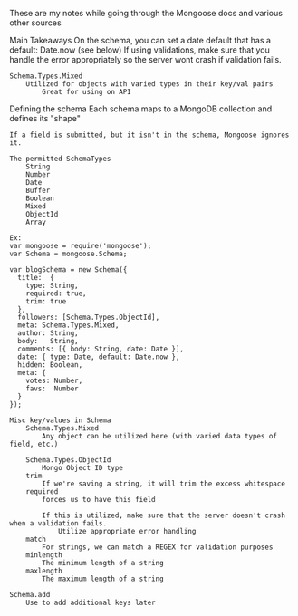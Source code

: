 These are my notes while going through the Mongoose docs and various other sources

Main Takeaways
	On the schema, you can set a date default that has a default: Date.now
		(see below)
	If using validations, make sure that you handle the error appropriately so the server wont crash if validation fails.

	Schema.Types.Mixed
		Utilized for objects with varied types in their key/val pairs
			Great for using on API


Defining the schema
	Each schema maps to a MongoDB collection and defines its "shape"

	If a field is submitted, but it isn't in the schema, Mongoose ignores it.

	The permitted SchemaTypes
		String
		Number
		Date
		Buffer
		Boolean
		Mixed
		ObjectId
		Array

	Ex:
	var mongoose = require('mongoose');
	var Schema = mongoose.Schema;

	var blogSchema = new Schema({
	  title:  {
	  	type: String,
	  	required: true,
	  	trim: true
  	  },
  	  followers: [Schema.Types.ObjectId],
  	  meta: Schema.Types.Mixed,
	  author: String,
	  body:   String,
	  comments: [{ body: String, date: Date }],
	  date: { type: Date, default: Date.now },
	  hidden: Boolean,
	  meta: {
	    votes: Number,
	    favs:  Number
	  }
	});

	Misc key/values in Schema
		Schema.Types.Mixed
			Any object can be utilized here (with varied data types of field, etc.)

		Schema.Types.ObjectId
			Mongo Object ID type
		trim
			If we're saving a string, it will trim the excess whitespace
		required
			forces us to have this field

			If this is utilized, make sure that the server doesn't crash when a validation fails.
				Utilize appropriate error handling
		match
			For strings, we can match a REGEX for validation purposes
		minlength
			The minimum length of a string
		maxlength
			The maximum length of a string

	Schema.add 
		Use to add additional keys later






